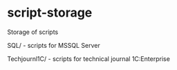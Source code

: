 # script-storage
Storage of scripts

SQL/ - scripts for MSSQL Server

Techjournl1C/ - scripts for technical journal 1C:Enterprise 
